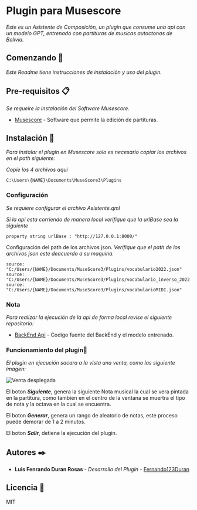 # Plugin para Musescore
_Este es un Asistente de Composición, un plugin que consume una api con un modelo GPT, entrenado con partituras de musicas autoctonas de Bolivia._

## Comenzando 🚀

_Este Readme tiene instrucciones de instalación y uso del plugin._




## Pre-requisitos 📋

_Se requeire la instalación del Software Musescore._

* [Musescore](https://musescore.org/es) - Software que permite la edición de partituras.


## Instalación 🔧

_Para instalar el plugin en Musescore solo es necesario copiar los archivos en el path siguiente:_

_Copie los 4 archivos aqui_

```
C:\Users\{NAME}\Documents\MuseScore3\Plugins
```
### Configuración
_Se requiere configurar el archivo Asistente.qml_

_Si la api esta corriendo de manera local verifique que la urlBase sea la siguiente_
```
property string urlBase : "http://127.0.0.1:8000/"
```


Configuración del path de los archivos json.
_Verifique que el path de los archivos json este deacuerdo a su maquina._
```
source: "C:/Users/{NAME}/Documents/MuseScore3/Plugins/vocabulario2022.json"
source: "C:/Users/{NAME}/Documents/MuseScore3/Plugins/vocabulario_inverso_2022.json"
source: "C:/Users/{NAME}/Documents/MuseScore3/Plugins/vocabularioMIDI.json"
```
### Nota
_Para realizar la ejecución de la api de forma local revise el siguiente repositorio:_
* [BackEnd Api](https://github.com/Fernando123Duran/backEnd-AsistenteComposicion) - Codigo fuente del BackEnd y el modelo entrenado.

### Funcionamiento del plugin🔩

_El plugin en ejecución sacara a la vista una venta, como las siguiente imagen:_

![Venta desplegada](https://github.com/Fernando123Duran/backEnd-AsistenteComposicion/tree/main/plugin_musescore/img/ventana.png)

El boton ***Siguiente***, genera la siguiente Nota musical la cual se vera pintada en la partitura, como tambien en el centro de la ventana se muertra el tipo de nota y la octava en la cual se encuentra.

El boton ***Generar***, genera un rango de aleatorio de notas, este proceso puede demorar de 1 a 2 minutos.

El boton ***Salir***, detiene la ejecución del plugin.





## Autores ✒️



* **Luis Fenrando Duran Rosas** - *Desarrollo del Plugin* - [Fernando123Duran](https://github.com/Fernando123Duran)


## Licencia 📄

MIT





